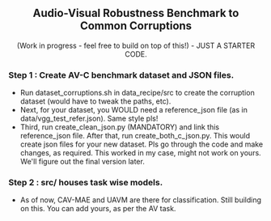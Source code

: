 <div align="center">

## Audio-Visual Robustness Benchmark to Common Corruptions

(Work in progress - feel free to build on top of this!) - JUST A STARTER CODE.

</div>


### Step 1 : Create AV-C benchmark dataset and JSON files.

- Run dataset_corruptions.sh in data_recipe/src to create the corruption dataset (would have to tweak the paths, etc). 
- Next, for your dataset, you WOULD need a reference_json file (as in data/vgg_test_refer.json). Same style pls!
- Third, run create_clean_json.py (MANDATORY) and link this reference_json file. After that, run create_both_c_json.py. This would create json files for your new dataset. Pls go through the code and make changes, as required. This worked in my case, might not work on yours. We'll figure out the final version later.


### Step 2 : src/ houses task wise models.
- As of now, CAV-MAE and UAVM are there for classification. Still building on this. You can add yours, as per the AV task.